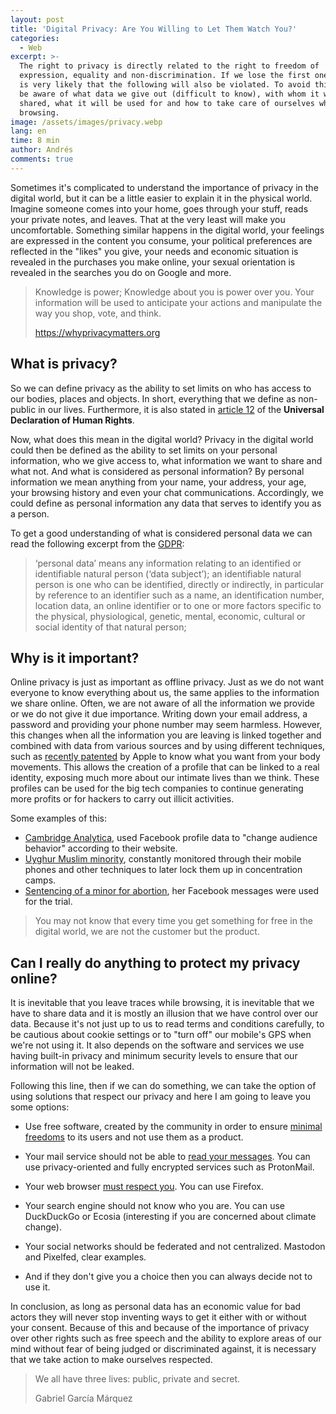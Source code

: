 ```yaml
---
layout: post
title: 'Digital Privacy: Are You Willing to Let Them Watch You?'
categories:
  - Web
excerpt: >-
  The right to privacy is directly related to the right to freedom of
  expression, equality and non-discrimination. If we lose the first one then it
  is very likely that the following will also be violated. To avoid this we must
  be aware of what data we give out (difficult to know), with whom it will be
  shared, what it will be used for and how to take care of ourselves when
  browsing.
image: /assets/images/privacy.webp
lang: en
time: 8 min
author: Andrés
comments: true
---
```

Sometimes it's complicated to understand the importance of privacy in the digital world, but it can be a little easier to explain it in the physical world. Imagine someone comes into your home, goes through your stuff, reads your private notes, and leaves. That at the very least will make you uncomfortable. Something similar happens in the digital world, your feelings are expressed in the content you consume, your political preferences are reflected in the "likes" you give, your needs and economic situation is revealed in the purchases you make online, your sexual orientation is revealed in the searches you do on Google and more.

> Knowledge is power; Knowledge about you is power over you. Your information will be used to anticipate your actions and manipulate the way you shop, vote, and think.
>
> <https://whyprivacymatters.org>

## What is privacy?

So we can define privacy as the ability to set limits on who has access to our bodies, places and objects. In short, everything that we define as non-public in our lives. Furthermore, it is also stated in [article 12](https://www.un.org/es/about-us/universal-declaration-of-human-rights) of the **Universal Declaration of Human Rights**.

Now, what does this mean in the digital world? Privacy in the digital world could then be defined as the ability to set limits on your personal information, who we give access to, what information we want to share and what not. And what is considered as personal information? By personal information we mean anything from your name, your address, your age, your browsing history and even your chat communications. Accordingly, we could define as personal information any data that serves to identify you as a person.

To get a good understanding of what is considered personal data we can read the following excerpt from the [GDPR](https://gdpr-info.eu/art-4-gdpr/):

> ‘personal data’ means any information relating to an identified or identifiable natural person (‘data subject’); an identifiable natural person is one who can be identified, directly or indirectly, in particular by reference to an identifier such as a name, an identification number, location data, an online identifier or to one or more factors specific to the physical, physiological, genetic, mental, economic, cultural or social identity of that natural person;

## Why is it important?

Online privacy is just as important as offline privacy. Just as we do not want everyone to know everything about us, the same applies to the information we share online. Often, we are not aware of all the information we provide or we do not give it due importance. Writing down your email address, a password and providing your phone number may seem harmless. However, this changes when all the information you are leaving is linked together and combined with data from various sources and by using different techniques, such as [recently patented](https://www.lavanguardia.com/andro4all/moviles/apple-patenta-un-sistema-con-el-que-tu-movil-te-espiara-todavia-mas) by Apple to know what you want from your body movements. This allows the creation of a profile that can be linked to a real identity, exposing much more about our intimate lives than we think. These profiles can be used for the big tech companies to continue generating more profits or for hackers to carry out illicit activities.

Some examples of this:

- [Cambridge Analytica](https://www.bbc.com/mundo/noticias-43472797), used Facebook profile data to "change audience behavior" according to their website.
- [Uyghur Muslim minority](https://www.wired.com/story/inside-chinas-massive-surveillance-operation/), constantly monitored through their mobile phones and other techniques to later lock them up in concentration camps.
- [Sentencing of a minor for abortion](https://time.com/6298166/nebraska-abortion-pill-case-legal-experts/), her Facebook messages were used for the trial.

> You may not know that every time you get something for free in the digital world, we are not the customer but the product.

## Can I really do anything to protect my privacy online?

It is inevitable that you leave traces while browsing, it is inevitable that we have to share data and it is mostly an illusion that we have control over our data. Because it's not just up to us to read terms and conditions carefully, to be cautious about cookie settings or to "turn off" our mobile's GPS when we're not using it. It also depends on the software and services we use having built-in privacy and minimum security levels to ensure that our information will not be leaked.

Following this line, then if we can do something, we can take the option of using solutions that respect our privacy and here I am going to leave you some options:

- Use free software, created by the community in order to ensure [minimal freedoms](https://www.gnu.org/philosophy/free-sw.es.html) to its users and not use them as a product.

- Your mail service should not be able to [read your messages](https://www.theguardian.com/technology/2021/may/09/how-private-is-your-gmail-and-should-you-switch). You can use privacy-oriented and fully encrypted services such as ProtonMail.
- Your web browser [must respect you](https://arstechnica.com/gadgets/2023/09/googles-widely-opposed-ad-platform-the-privacy-sandbox-launches-in-chrome/). You can use Firefox.

- Your search engine should not know who you are. You can use DuckDuckGo or Ecosia (interesting if you are concerned about climate change).

- Your social networks should be federated and not centralized. Mastodon and Pixelfed, clear examples.

- And if they don't give you a choice then you can always decide not to use it.

In conclusion, as long as personal data has an economic value for bad actors they will never stop inventing ways to get it either with or without your consent. Because of this and because of the importance of privacy over other rights such as free speech and the ability to explore areas of our mind without fear of being judged or discriminated against, it is necessary that we take action to make ourselves respected.

> We all have three lives: public, private and secret.
>
> Gabriel García Márquez

